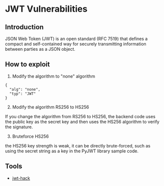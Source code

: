 # JWT Vulnerabilities

## Introduction
JSON Web Token (JWT) is an open standard (RFC 7519) that defines a compact and self-contained way for securely transmitting information between parties as a JSON object.

## How to exploit
1. Modify the algorithm to "none" algorithm
```
{
  "alg": "none",
  "typ": "JWT"
}
```
2. Modify the algorithm RS256 to HS256

If you change the algorithm from RS256 to HS256, the backend code uses the public key as the secret key and then uses the HS256 algorithm to verify the signature.

3. Bruteforce HS256
   
the HS256 key strength is weak, it can be directly brute-forced, such as using the secret string as a key in the PyJWT library sample code.

## Tools
* [jwt-hack](https://github.com/hahwul/jwt-hack)

